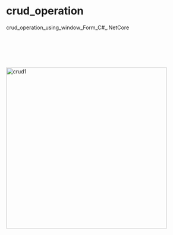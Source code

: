 # crud_operation
 crud_operation_using_window_Form_C#_.NetCore<br/><br/><br/><br/><br/><br/>

<img width="432" alt="crud1" src="https://github.com/rohit-0108/crud_operation/assets/153410103/d62478b0-15e6-484c-99d9-24c158f66dea">
